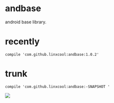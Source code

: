 # andbase
android base library.
# recently
```
compile 'com.github.linxcool:andbase:1.0.2'
```
# trunk
```
compile 'com.github.linxcool:andbase:-SNAPSHOT '
```

[![](https://jitpack.io/v/linxcool/andbase.svg)](https://jitpack.io/#linxcool/andbase)
